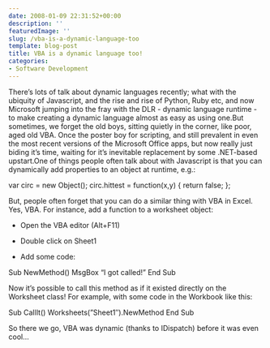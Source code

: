```yaml
---
date: 2008-01-09 22:31:52+00:00
description: ''
featuredImage: ''
slug: /vba-is-a-dynamic-language-too
template: blog-post
title: VBA is a dynamic language too!
categories:
- Software Development
---
```


There’s lots of talk about dynamic languages recently; what with the ubiquity of Javascript, and the rise and rise of Python, Ruby etc, and now Microsoft jumping into the fray with the DLR - dynamic language runtime - to make creating a dynamic language almost as easy as using one.But sometimes, we forget the old boys, sitting quietly in the corner, like poor, aged old VBA. Once the poster boy for scripting, and still prevalent in even the most recent versions of the Microsoft Office apps, but now really just biding it’s time, waiting for it’s inevitable replacement by some .NET-based upstart.One of things people often talk about with Javascript is that you can dynamically add properties to an object at runtime, e.g.:



var circ = new Object();
circ.hittest = function(x,y) { return false; };

But, people often forget that you can do a similar thing with VBA in Excel. Yes, VBA.
For instance, add a function to a worksheet object:



	
  * Open the VBA editor (Alt+F11)

	
  * Double click on Sheet1

	
  * Add some code:




Sub NewMethod()
MsgBox “I got called!”
End Sub

Now it’s possible to call this method as if it existed directly on the Worksheet class! For example, with some code in the Workbook like this:



Sub CallIt()
Worksheets(”Sheet1″).NewMethod
End Sub

So there we go, VBA was dynamic (thanks to IDispatch) before it was even cool…
